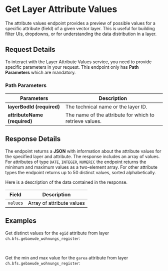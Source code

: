 # Get Layer Attribute Values

The attribute values endpoint provides a preview of possible values for a specific attribute (field) of a given vector layer.
This is useful for building filter UIs, dropdowns, or for understanding the data distribution in a layer.

<ApiCodeBlock url="https://api3.geo.admin.ch/rest/services/api/MapServer/{layerBodId}/attributes/{attributeName}" method="GET" />

## Request Details

To interact with the Layer Attribute Values service, you need to provide specific parameters in your request.
This endpoint only has **Path Parameters** which are mandatory.

### Path Parameters

| Parameters                      | Description                                                       |
| ------------------------------- | ----------------------------------------------------------------- |
| **layerBodId (required)**       | The technical name or the layer ID.                              |
| **attributeName (required)**    | The name of the attribute for which to retrieve values.          |

## Response Details

The endpoint returns a **JSON** with information about the attribute values for the specified layer and attribute. The response includes an array of values. For attributes of type `DATE`, `INTEGER`, `NUMERIC` the endpoint returns the minimum and maximum values as a two-element array. For other attribute types the endpoint returns up to 50 distinct values, sorted alphabetically.

Here is a description of the data contained in the response.

| **Field**        | **Description**                                                      |
| ---------------- | -------------------------------------------------------------------- |
| `values`         | Array of attribute values                                            |

## Examples

Get distinct values for the `egid` attribute from layer `ch.bfs.gebaeude_wohnungs_register`:

<ExampleCodeBlock 
request='curl https://api3.geo.admin.ch/rest/services/api/MapServer/ch.bfs.gebaeude_wohnungs_register/attributes/egid'
example='{
    "values": [
        "1",
        "10",
        "100",
        "10000",
        "1000001",
        "1000002",
        "1000007",
        "1000008",
        "1000009",
        "100001",
        "1000011",
        "1000012",
        "1000013",
        "1000014",
        "1000015",
        "1000016",
        "1000017",
        "1000018",
        "1000019",
        "100002",
        "1000020",
        "1000021",
        "1000022",
        "1000024",
        "1000026",
        "1000027",
        "1000028",
        "1000029",
        "100003",
        "1000030",
        "1000031",
        "1000032",
        "1000033",
        "1000034",
        "1000035",
        "1000036",
        "1000038",
        "1000039",
        "1000040",
        "1000041",
        "1000042",
        "1000043",
        "1000044",
        "1000045",
        "1000046",
        "1000047",
        "1000048",
        "1000049",
        "100005",
        "1000050"
    ]
}'
/>

<br>

Get the min and max value for the `garea` attribute from layer `ch.bfs.gebaeude_wohnungs_register`:

<ExampleCodeBlock 
request='curl "https://api3.geo.admin.ch/rest/services/api/MapServer/ch.bfs.gebaeude_wohnungs_register/attributes/garea"'
example='{
    "values": [
        1,
        99431
    ]
}'
/>
